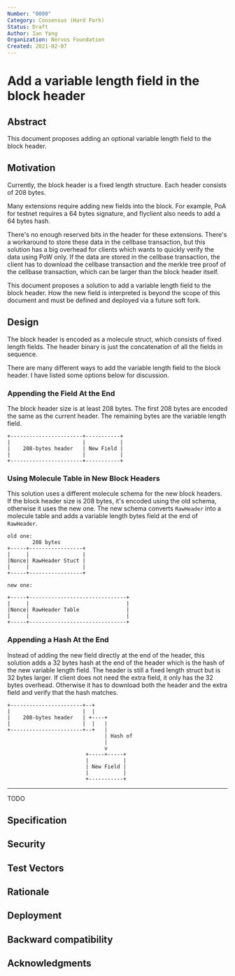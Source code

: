 ```yaml
---
Number: "0000"
Category: Consensus (Hard Fork)
Status: Draft
Author: Ian Yang
Organization: Nervos Foundation
Created: 2021-02-07
---
```


# Add a variable length field in the block header

## Abstract

This document proposes adding an optional variable length field to the block header.

## Motivation

Currently, the block header is a fixed length structure. Each header consists of 208 bytes.

Many extensions require adding new fields into the block. For example, PoA for testnet requires a 64 bytes signature, and flyclient also needs to add a 64 bytes hash.

There's no enough reserved bits in the header for these extensions. There's a workaround to store these data in the cellbase transaction, but this solution has a big overhead for clients which wants to quickly verify the data using PoW only. If the data are stored in the cellbase transaction, the client has to download the cellbase transaction and the merkle tree proof of the cellbase transaction, which can be larger than the block header itself.

This document proposes a solution to add a variable length field to the block header. How the new field is interpreted is beyond the scope of this document and must be defined and deployed via a future soft fork.

## Design

The block header is encoded as a molecule struct, which consists of fixed length fields. The header binary is just the concatenation of all the fields in sequence.

There are many different ways to add the variable length field to the block header. I have listed some options below for discussion.

### Appending the Field At the End

The block header size is at least 208 bytes. The first 208 bytes are encoded the same as the current header. The remaining bytes are the variable length field.

```
+-----------------------+-----------+
|                       |           |
|    208-bytes header   | New Field |
|                       |           |
+-----------------------+-----------+
```

### Using Molecule Table in New Block Headers

This solution uses a different molecule schema for the new block headers. If the block header size is 208 bytes, it's encoded using the old schema, otherwise it uses the new one. The new schema converts `RawHeader` into a molecule table and adds a variable length bytes field at the end of `RawHeader`.

```
old one:
        208 bytes
+-----+-----------------+
|     |                 |
|Nonce| RawHeader Stuct |
|     |                 |
+-----+-----------------+

new one:

+-----+-------------------------------+
|     |                               |
|Nonce| RawHeader Table               |
|     |                               |
+-----+-------------------------------+
```

### Appending a Hash At the End

Instead of adding the new field directly at the end of the header, this solution adds a 32 bytes hash at the end of the header which is the hash of the new variable length field. The header is still a fixed length struct but is 32 bytes larger. If client does not need the extra field, it only has the 32 bytes overhead. Otherwise it has to download both the header and the extra field and verify that the hash matches.

```
+-----------------------+--+
|                       |  |
|    208-bytes header   | +----+
|                       |  |   |
+-----------------------+--+   |
                               | Hash of
                               |
                               v
                         +-----+-----+
                         |           |
                         | New Field |
                         |           |
                         +-----------+

```

----

TODO

## Specification
## Security
## Test Vectors
## Rationale
## Deployment
## Backward compatibility
## Acknowledgments